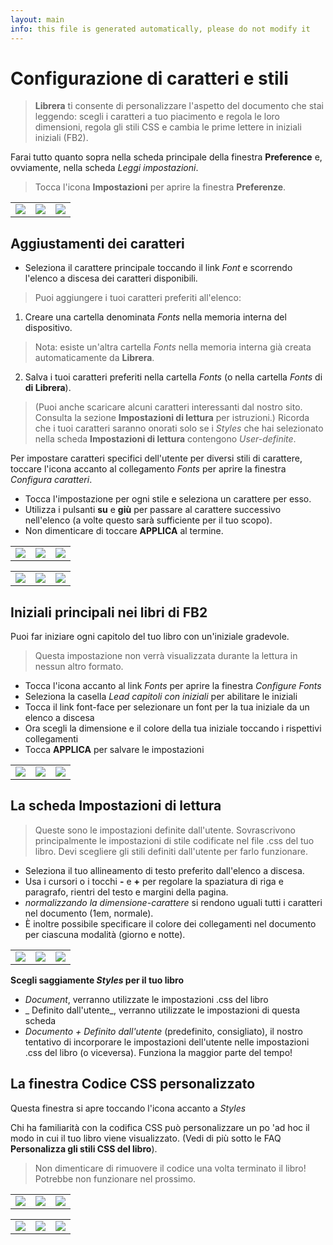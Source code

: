 ```yaml
---
layout: main
info: this file is generated automatically, please do not modify it
---
```


# Configurazione di caratteri e stili

> **Librera** ti consente di personalizzare l'aspetto del documento che stai leggendo: scegli i caratteri a tuo piacimento e regola le loro dimensioni, regola gli stili CSS e cambia le prime lettere in iniziali iniziali (FB2).

Farai tutto quanto sopra nella scheda principale della finestra **Preference** e, ovviamente, nella scheda _Leggi impostazioni_.


> Tocca l'icona **Impostazioni** per aprire la finestra **Preferenze**.

||||
|-|-|-|
|![](1.jpg)|![](2.jpg)|![](3.jpg)|

## Aggiustamenti dei caratteri

* Seleziona il carattere principale toccando il link _Font_ e scorrendo l'elenco a discesa dei caratteri disponibili.

> Puoi aggiungere i tuoi caratteri preferiti all'elenco:
1. Creare una cartella denominata _Fonts_ nella memoria interna del dispositivo.
> Nota: esiste un'altra cartella _Fonts_ nella memoria interna già creata automaticamente da **Librera**.
2. Salva i tuoi caratteri preferiti nella cartella _Fonts_ (o nella cartella _Fonts_ di **di Librera**).
> (Puoi anche scaricare alcuni caratteri interessanti dal nostro sito. Consulta la sezione **Impostazioni di lettura** per istruzioni.)
> Ricorda che i tuoi caratteri saranno onorati solo se i _Styles_ che hai selezionato nella scheda **Impostazioni di lettura** contengono _User-definite_.

Per impostare caratteri specifici dell'utente per diversi stili di carattere, toccare l'icona accanto al collegamento _Fonts_ per aprire la finestra _Configura caratteri_.

* Tocca l'impostazione per ogni stile e seleziona un carattere per esso.
* Utilizza i pulsanti **su** e **giù** per passare al carattere successivo nell'elenco (a volte questo sarà sufficiente per il tuo scopo).
* Non dimenticare di toccare **APPLICA** al termine.

||||
|-|-|-|
|![](23.jpg)|![](4.jpg)|![](5.jpg)|

||||
|-|-|-|
|![](6.jpg)|![](42.jpg)|![](43.jpg)|

## Iniziali principali nei libri di FB2

Puoi far iniziare ogni capitolo del tuo libro con un'iniziale gradevole.
 
> Questa impostazione non verrà visualizzata durante la lettura in nessun altro formato.

* Tocca l'icona accanto al link _Fonts_ per aprire la finestra _Configure Fonts_
* Seleziona la casella _Lead capitoli con iniziali_ per abilitare le iniziali
* Tocca il link font-face per selezionare un font per la tua iniziale da un elenco a discesa
* Ora scegli la dimensione e il colore della tua iniziale toccando i rispettivi collegamenti
* Tocca **APPLICA** per salvare le impostazioni

||||
|-|-|-|
|![](19.jpg)|![](20.jpg)|![](22.jpg)|


## La scheda **Impostazioni di lettura**

> Queste sono le impostazioni definite dall'utente. Sovrascrivono principalmente le impostazioni di stile codificate nel file .css del tuo libro. Devi scegliere gli stili definiti dall'utente per farlo funzionare.

* Seleziona il tuo allineamento di testo preferito dall'elenco a discesa.
* Usa i cursori o i tocchi **-** e **+** per regolare la spaziatura di riga e paragrafo, rientri del testo e margini della pagina.
* _normalizzando la dimensione-carattere_ si rendono uguali tutti i caratteri nel documento (1em, normale).
* È inoltre possibile specificare il colore dei collegamenti nel documento per ciascuna modalità (giorno e notte).

||||
|-|-|-|
|![](8.jpg)|![](9.jpg)|![](10.jpg)|

**Scegli saggiamente _Styles_ per il tuo libro**

* _Document_, verranno utilizzate le impostazioni .css del libro
* _ Definito dall'utente_, verranno utilizzate le impostazioni di questa scheda
* _Documento + Definito dall'utente_ (predefinito, consigliato), il nostro tentativo di incorporare le impostazioni dell'utente nelle impostazioni .css del libro (o viceversa). Funziona la maggior parte del tempo!

## La finestra **Codice CSS personalizzato**

Questa finestra si apre toccando l'icona accanto a _Styles_

Chi ha familiarità con la codifica CSS può personalizzare un po 'ad hoc il modo in cui il tuo libro viene visualizzato. (Vedi di più sotto le FAQ **Personalizza gli stili CSS del libro**).

> Non dimenticare di rimuovere il codice una volta terminato il libro! Potrebbe non funzionare nel prossimo.

||||
|-|-|-|
|![](11.jpg)|![](12.jpg)|![](13.jpg)|

||||
|-|-|-|
|![](14.jpg)|![](15.jpg)|![](16.jpg)|
